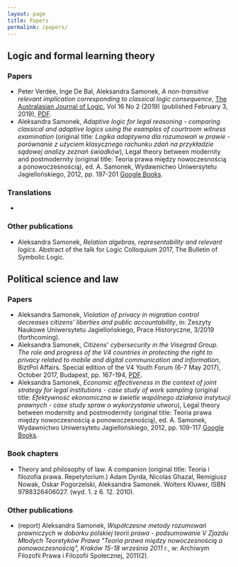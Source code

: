 ```yaml
---
layout: page
title: Papers
permalink: /papers/
---
```


## Logic and formal learning theory

### Papers

- Peter Verdée, Inge De Bal, Aleksandra Samonek, _A non-transitive relevant implication corresponding to classical logic consequence_, [The Australasian Journal of Logic](https://ojs.victoria.ac.nz/ajl/index), Vol 16 No 2 (2019) (published February 3, 2019), [PDF](https://ojs.victoria.ac.nz/ajl/article/view/5273/4633).
- Aleksandra Samonek, _Adaptive logic for legal reasoning - comparing classical and adaptive logics using the examples of courtroom witness examination_ (original title: _Logika adaptywna dla rozumowań w prawie - porównanie z użyciem klasycznego rachunku zdań na przykładzie sądowej analizy zeznań świadków_), Legal theory between modernity and postmodernity (original title: Teoria prawa między nowoczesnością a ponowoczesnością), ed. A. Samonek, Wydawnictwo Uniwersytetu Jagiellońskiego, 2012, pp. 197-201 [Google Books](https://books.google.be/books?id=3x2mCwAAQBAJ&printsec=frontcover).

### Translations
- 

### Other publications
- Aleksandra Samonek, _Relation algebras, representability and relevant logics_. Abstract of the talk for Logic Colloquium 2017, The Bulletin of Symbolic Logic.

## Political science and law

### Papers
- Aleksandra Samonek, _Violation of privacy in migration control decreases citizens’ liberties and public accountability_, in: Zeszyty Naukowe Uniwersytetu Jagiellońskiego, Prace Historyczne, 3/2019 (forthcoming).
- Aleksandra Samonek, _Citizens’ cybersecurity in the Visegrad Group. The role and progress of the V4 countries in protecting the right to privacy related to mobile and digital communication and information_, BiztPol Affairs. Special edition of the V4 Youth Forum (6-7 May 2017), October 2017, Budapest, pp. 167-194, [PDF](http://corvinusculture.com/wp-content/uploads/2017/10/V4-Youth-Forum-2017-Selected-Essays.pdf).
- Aleksandra Samonek, _Economic effectiveness in the context of joint strategy for legal institutions - case study of work sampling_ (original title: _Efektywność ekonomiczna w świetle wspólnego działania instytucji prawnych - case study spraw o wykorzystanie utworu_), Legal theory between modernity and postmodernity (original title: Teoria prawa między nowoczesnością a ponowoczesnością), ed. A. Samonek, Wydawnictwo Uniwersytetu Jagiellońskiego, 2012, pp. 109-117 [Google Books](https://books.google.be/books?id=3x2mCwAAQBAJ&printsec=frontcover).

### Book chapters
- Theory and philosophy of law. A companion (original title: Teoria i filozofia prawa. Repetytorium.) Adam Dyrda, Nicolas Ghazal, Remigiusz Nowak, Oskar Pogorzelski, Aleksandra Samonek. Wolters Kluwer, ISBN 9788326406027. (wyd. 1. z 6. 12. 2010).

### Other publications
- (report) Aleksandra Samonek, _Współczesne metody rozumowań prawniczych w doborku polskiej teorii prawa - podsumowanie V Zjazdu Młodych Teoretyków Prawa "Teoria prawa między nowoczesnością a ponowoczesnością", Kraków 15-18 września 2011 r._, w: Archiwym Filozofii Prawa i Filozofii Społecznej, 2011(2).